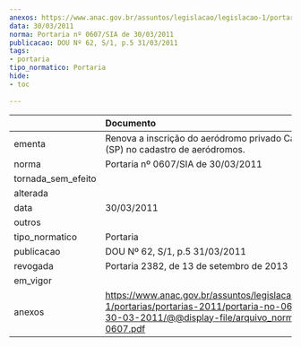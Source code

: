 ```yaml
---
anexos: https://www.anac.gov.br/assuntos/legislacao/legislacao-1/portarias/portarias-2011/portaria-no-0607-sia-de-30-03-2011/@@display-file/arquivo_norma/PA2011-0607.pdf
data: 30/03/2011
norma: Portaria nº 0607/SIA de 30/03/2011
publicacao: DOU Nº 62, S/1, p.5 31/03/2011
tags:
- portaria
tipo_normatico: Portaria
hide: 
- toc 
 
---
```


|                    | Documento                                                                                                                                                         |
|:-------------------|:------------------------------------------------------------------------------------------------------------------------------------------------------------------|
| ementa             | Renova a inscrição do aeródromo privado Catanduva (SP) no cadastro de aeródromos.                                                                                 |
| norma              | Portaria nº 0607/SIA de 30/03/2011                                                                                                                                |
| tornada_sem_efeito |                                                                                                                                                                   |
| alterada           |                                                                                                                                                                   |
| data               | 30/03/2011                                                                                                                                                        |
| outros             |                                                                                                                                                                   |
| tipo_normatico     | Portaria                                                                                                                                                          |
| publicacao         | DOU Nº 62, S/1, p.5 31/03/2011                                                                                                                                    |
| revogada           | Portaria 2382, de 13 de setembro de 2013                                                                                                                          |
| em_vigor           |                                                                                                                                                                   |
| anexos             | https://www.anac.gov.br/assuntos/legislacao/legislacao-1/portarias/portarias-2011/portaria-no-0607-sia-de-30-03-2011/@@display-file/arquivo_norma/PA2011-0607.pdf |